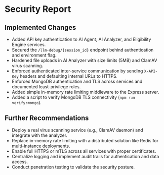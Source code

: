 # Security Report

## Implemented Changes

- Added API key authentication to AI Agent, AI Analyzer, and Eligibility Engine services.
- Secured the `/llm-debug/{session_id}` endpoint behind authentication and environment flag.
- Hardened file uploads in AI Analyzer with size limits (5MB) and ClamAV virus scanning.
- Enforced authenticated inter-service communication by sending `X-API-Key` headers and defaulting internal URLs to HTTPS.
- Enforced MongoDB authentication and TLS across services and documented least-privilege roles.
- Added simple in-memory rate limiting middleware to the Express server.
 - Added a script to verify MongoDB TLS connectivity (`npm run verify:mongo`).

## Further Recommendations

- Deploy a real virus scanning service (e.g., ClamAV daemon) and integrate with the analyzer.
- Replace in-memory rate limiting with a distributed solution like Redis for multi-instance deployments.
- Enable full HTTPS or mTLS across all services with proper certificates.
- Centralize logging and implement audit trails for authentication and data access.
- Conduct penetration testing to validate the security posture.

